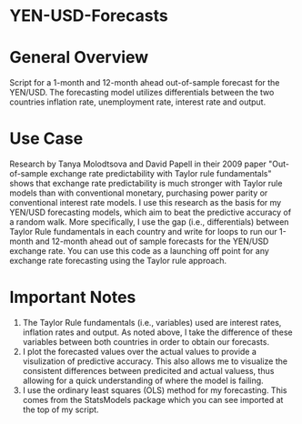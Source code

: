 # YEN-USD-Forecasts

# General Overview
Script for a 1-month and 12-month ahead out-of-sample forecast for the YEN/USD. The forecasting model utilizes differentials between the two countries inflation rate, unemployment rate, interest rate and output. 

# Use Case
Research by Tanya Molodtsova and David Papell in their 2009 paper "Out-of-sample exchange rate predictability with Taylor rule fundamentals" shows that exchange rate predictability is much stronger with Taylor rule models than with conventional monetary, purchasing power parity or conventional interest rate models. I use this research as the basis for my YEN/USD forecasting models, which aim to beat the predictive accuracy of a random walk. More specifically, I use the gap (i.e., differentials) between Taylor Rule fundamentals in each country and write for loops to run our 1-month and 12-month ahead out of sample forecasts for the YEN/USD exchange rate. You can use this code as a launching off point for any exchange rate forecasting using the Taylor rule approach.

# Important Notes
1. The Taylor Rule fundamentals (i.e., variables) used are interest rates, inflation rates and output. As noted above, I take the difference of these variables between both countries in order to obtain our forecasts.
2. I plot the forecasted values over the actual values to provide a visulization of predictive accuracy. This also allows me to visualize the consistent differences between predicited and actual valuess, thus allowing for a quick understanding of where the model is failing.
3. I use the ordinary least squares (OLS) method for my forecasting. This comes from the StatsModels package which you can see imported at the top of my script.
